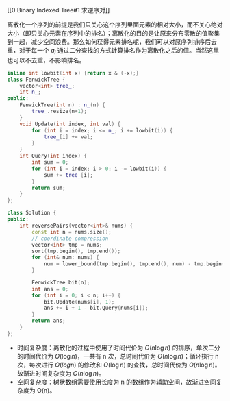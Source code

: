 [[0 Binary Indexed Tree#1 求逆序对]]

离散化一个序列的前提是我们只关心这个序列里面元素的相对大小，而不关心绝对大小（即只关心元素在序列中的排名）；离散化的目的是让原来分布零散的值聚集到一起，减少空间浪费。那么如何获得元素排名呢，我们可以对原序列排序后去重，对于每一个 $a_i$ 通过二分查找的方式计算排名作为离散化之后的值。当然这里也可以不去重，不影响排名。

```cpp
inline int lowbit(int x) {return x & (-x);}
class FenwickTree {
    vector<int> tree_;
    int n_;
public:
    FenwickTree(int n) : n_(n) {
        tree_.resize(n+1);
    }
    void Update(int index, int val) {
        for (int i = index; i <= n_; i += lowbit(i)) {
            tree_[i] += val;
        }
    }
    int Query(int index) {
        int sum = 0;
        for (int i = index; i > 0; i -= lowbit(i)) {
            sum += tree_[i];
        }
        return sum;
    }
};

class Solution {
public:
    int reversePairs(vector<int>& nums) {
        const int n = nums.size();
        // coordinate compression
        vector<int> tmp = nums;
        sort(tmp.begin(), tmp.end());
        for (int& num: nums) {
            num = lower_bound(tmp.begin(), tmp.end(), num) - tmp.begin() + 1;
        }

        FenwickTree bit(n);
        int ans = 0;
        for (int i = 0; i < n; i++) {
            bit.Update(nums[i], 1);
            ans += i + 1 - bit.Query(nums[i]);
        }
        return ans;
    }
};
```

- 时间复杂度：离散化的过程中使用了时间代价为 $O(n \log n)$ 的排序，单次二分的时间代价为 $O(\log n)$，一共有 n 次，总时间代价为 $O(n \log n)$；循环执行 n 次，每次进行 $O(logn)$ 的修改和 $O(\log n)$ 的查找，总时间代价为 $O(n \log n)$。故渐进时间复杂度为 $O(n \log n)$。
- 空间复杂度：树状数组需要使用长度为 n 的数组作为辅助空间，故渐进空间复杂度为 O(n)。
